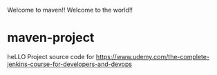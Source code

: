 Welcome to maven!!
Welcome to the world!!
# maven-project
heLLO
Project source code for https://www.udemy.com/the-complete-jenkins-course-for-developers-and-devops
